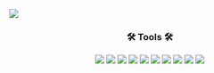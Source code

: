 <img src="https://capsule-render.vercel.app/api?type=waving&color=abcaf6&height=150&section=header" />

<br>
<h3 align="center">🛠 Tools 🛠</h3>
<div align="center">
<img src="https://img.shields.io/badge/Python-3776AB?style=flat&logo=Python&logoColor=white"/>
<img src="https://img.shields.io/badge/GitHub-20232a?style=flat&logo=GitHub&logoColor=white"/>
<img src="https://img.shields.io/badge/git-F05032?style=flat&logo=git&logoColor=white"/>
<img src="https://img.shields.io/badge/Notion-ffffff?style=flat&logo=Notion&logoColor=black"/>
<img src="https://img.shields.io/badge/mysql-4479A1?style=flat&logo=mysql&logoColor=white"/>
<img src="https://img.shields.io/badge/linux-FCC624?style=flat&logo=linux&logoColor=black"/>
<img src="https://img.shields.io/badge/PyTorch-EE4C2C?style=flat&logo=linux&logoColor=white"/>
<img src="https://img.shields.io/badge/Jupyter-F37626?style=flat&logo=linux&logoColor=white"/>
<img src="https://img.shields.io/badge/visualstudiocode-007ACC?style=flat&logo=linux&logoColor=white"/>
<img src="https://img.shields.io/badge/powerbi-F2C811?style=flat&logo=powerbi&logoColor=white"/>
</div>

<br>



<!--
**GeumSangLEE/GeumSangLEE** is a ✨ _special_ ✨ repository because its `README.md` (this file) appears on your GitHub profile.

Here are some ideas to get you started:

- 🔭 I’m currently working on ...
- 🌱 I’m currently learning ...
- 👯 I’m looking to collaborate on ...
- 🤔 I’m looking for help with ...
- 💬 Ask me about ...
- 📫 How to reach me: ...
- 😄 Pronouns: ...
- ⚡ Fun fact: ...
-->
